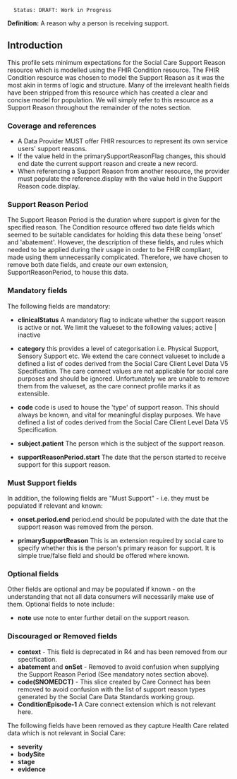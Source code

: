       Status: DRAFT: Work in Progress

**Definition:** A reason why a person is receiving support.

## **Introduction**
This profile sets minimum expectations for the Social Care Support Reason resource which is modelled using the FHIR Condition resource. The FHIR Condition resource was chosen to model the Support Reason as it was the most akin in terms of logic and structure. Many of the irrelevant health fields have been stripped from this resource which has created a clear and concise model for population. We will simply refer to this resource as a Support Reason throughout the remainder of the notes section. 

### **Coverage and references**
 - A Data Provider MUST offer FHIR resources to represent its own service users' support reasons. 
 - If the value held in the primarySupportReasonFlag changes, this should end date the current support reason and create a new record.
 - When referencing a Support Reason from another resource, the provider must populate the reference.display with the value held in the Support Reason code.display.

### **Support Reason Period**
The Support Reason Period is the duration where support is given for the specified reason. The Condition resource offered two date fields which seemed to be suitable candidates for holding this data these being 'onset' and 'abatement'. However, the description of these fields, and rules which needed to be applied during their usage in order to be FHIR compliant, made using them unnecessarily complicated. Therefore, we have chosen to remove both date fields, and create our own extension, SupportReasonPeriod, to house this data. 

### **Mandatory fields**
The following fields are mandatory:

- **clinicalStatus** A mandatory flag to indicate whether the support reason is active or not. We limit the valueset to the following values; active | inactive

- **category** this provides a level of categorisation i.e. Physical Support, Sensory Support etc. We extend the care connect valueset to include a defined a list of codes derived from the Social Care Client Level Data V5 Specification. The care connect values are not applicable for social care purposes and should be ignored. Unfortunately we are unable to remove them from the valueset, as the care connect profile marks it as extensible.

- **code** code is used to house the 'type' of support reason. This should always be known, and vital for meaningful display purposes. We have defined a list of codes derived from the Social Care Client Level Data V5 Specification.

- **subject.patient** The person which is the subject of the support reason.

- **supportReasonPeriod.start** The date that the person started to receive support for this support reason.


### **Must Support fields**
In addition, the following fields are "Must Support" - i.e. they must be populated if relevant and known:

- **onset.period.end** period.end should be populated with the date that the support reason was removed from the person.

- **primarySupportReason** This is an extension required by social care to specify whether this is the person's primary reason for support. It is simple true/false field and should be offered where known.


### **Optional fields**
Other fields are optional and may be populated if known - on the understanding that not all data consumers will necessarily make use of them. Optional fields to note include:

- **note** use note to enter further detail on the support reason.
 
### **Discouraged or Removed fields**

- **context** - This field is deprecated in R4 and has been removed from our specification.
- **abatement** and **onSet** - Removed to avoid confusion when supplying the Support Reason Period (See mandatory notes section above). 
- **code(SNOMEDCT)** - This slice created by Care Connect has been removed to avoid confusion with the list of support reason types generated by the Social Care Data Standards working group.
- **ConditionEpisode-1** A Care connect extension which is not relevant here.

The following fields have been removed as they capture Health Care related data which is not relevant in Social Care:
    
  - **severity** 
  - **bodySite** 
  - **stage** 
  - **evidence**

